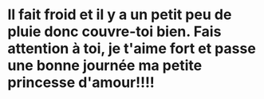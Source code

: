 # Il fait froid et il y a un petit peu de pluie donc couvre-toi bien. Fais attention à toi, je t'aime fort et passe une bonne journée ma petite princesse d'amour!!!!
